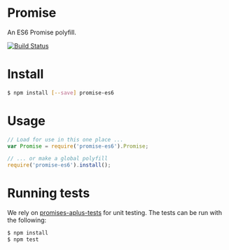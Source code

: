 
# Promise

An ES6 Promise polyfill.

[![Build Status](https://travis-ci.org/UmbraEngineering/promise.svg?branch=master)](https://travis-ci.org/UmbraEngineering/promise)

# Install

```bash
$ npm install [--save] promise-es6
```

# Usage

```javascript
// Load for use in this one place ...
var Promise = require('promise-es6').Promise;

// ... or make a global polyfill
require('promise-es6').install();
```

# Running tests

We rely on [promises-aplus-tests](https://github.com/promises-aplus/promises-tests) for unit testing. The tests can be run with the following:

```bash
$ npm install
$ npm test
```

